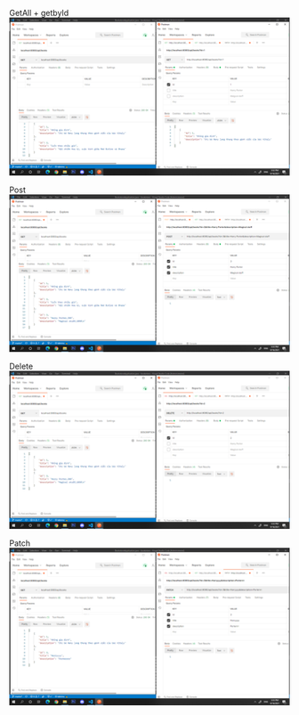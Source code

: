 GetAll + getbyId
![](images/Get.png)

Post
![](images/Post.png)

Delete
![](images/Delete.png)

Patch
![](images/Patch.png)

